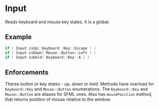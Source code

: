 # Input
Reads keyboard and mouse key states. It is a global.
## Example
```cpp
if ( Input.isUp( Keyboard::Key::Escape ) )
if ( Input.isDown( Mouse::Button::Left ) )
if ( Input.isHeld( Keyboard::Key::A ) )
```
## Enforcements
Theree button or key states - *up*, *down* or *held*. Methods have overload for `Keyboard::Key` and `Mouse::Button` enumerations.
The `Keyboard::Key` and `Mouse::Button` are aliases for SFML ones.
Also has `mousePosition` method, that returns position of mouse relative to the window.
<!--stackedit_data:
eyJoaXN0b3J5IjpbMTU0OTExNTNdfQ==
-->